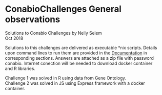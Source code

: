 # ConabioChallenges General observations  
Solutions to Conabio Challenges by Nelly Selem  
Oct 2018  
  
Solutions to this challenges are delivered as executable *nix scripts. Details upon command lines to run them are provided in the [Documentation](Documentation/Documentacion.pdf) in corresponding sections. Answers are attached as a zip file with password conabio. Internet conection will be needed to download docker container and R libraries.    
  
Challenge 1 was solved in R using data from Gene Ontology.   
Challenge 2 was solved in JS using Express framework with a docker container.  



